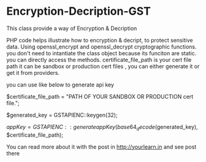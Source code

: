 # Encryption-Decription-GST
This class provide a way of Encryption &amp; Decription 

PHP code helps illustrate how to encryption & decript, to protect sensitive data. 
Using openssl_encrypt and openssl_decrypt cryptographic functions. you don't need to intantiate the class object because its funciton are static. you can directly access the methods.
certificate_file_path is your cert file path it can be sandbox or production cert files , you can either generate it or get it from providers.


you can use like below to generate api key

$certificate_file_path = "PATH OF YOUR SANDBOX OR PRODUCTION cert file.";

$generated_key = GSTAPIENC::keygen(32);

$appKey = GSTAPIENC::generateappKey(base64_decode($generated_key), $certificate_file_path);

You can read more about it with the post in http://yourlearn.in and see post there
